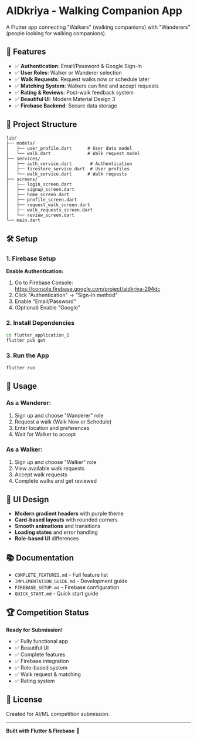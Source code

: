 # AIDkriya - Walking Companion App

A Flutter app connecting "Walkers" (walking companions) with "Wanderers" (people looking for walking companions).

## 🚀 Features

- ✅ **Authentication**: Email/Password & Google Sign-In
- ✅ **User Roles**: Walker or Wanderer selection
- ✅ **Walk Requests**: Request walks now or schedule later
- ✅ **Matching System**: Walkers can find and accept requests
- ✅ **Rating & Reviews**: Post-walk feedback system
- ✅ **Beautiful UI**: Modern Material Design 3
- ✅ **Firebase Backend**: Secure data storage

## 📁 Project Structure

```
lib/
├── models/
│   ├── user_profile.dart      # User data model
│   └── walk.dart              # Walk request model
├── services/
│   ├── auth_service.dart       # Authentication
│   ├── firestore_service.dart  # User profiles
│   └── walk_service.dart      # Walk requests
├── screens/
│   ├── login_screen.dart
│   ├── signup_screen.dart
│   ├── home_screen.dart
│   ├── profile_screen.dart
│   ├── request_walk_screen.dart
│   ├── walk_requests_screen.dart
│   └── review_screen.dart
└── main.dart
```

## 🛠️ Setup

### 1. Firebase Setup

**Enable Authentication:**
1. Go to Firebase Console: https://console.firebase.google.com/project/aidkriya-294dc
2. Click "Authentication" → "Sign-in method"
3. Enable "Email/Password"
4. (Optional) Enable "Google"

### 2. Install Dependencies

```bash
cd flutter_application_1
flutter pub get
```

### 3. Run the App

```bash
flutter run
```

## 📱 Usage

### As a Wanderer:
1. Sign up and choose "Wanderer" role
2. Request a walk (Walk Now or Schedule)
3. Enter location and preferences
4. Wait for Walker to accept

### As a Walker:
1. Sign up and choose "Walker" role
2. View available walk requests
3. Accept walk requests
4. Complete walks and get reviewed

## 🎨 UI Design

- **Modern gradient headers** with purple theme
- **Card-based layouts** with rounded corners
- **Smooth animations** and transitions
- **Loading states** and error handling
- **Role-based UI** differences

## 📚 Documentation

- `COMPLETE_FEATURES.md` - Full feature list
- `IMPLEMENTATION_GUIDE.md` - Development guide
- `FIREBASE_SETUP.md` - Firebase configuration
- `QUICK_START.md` - Quick start guide

## 🏆 Competition Status

**Ready for Submission!**

- ✅ Fully functional app
- ✅ Beautiful UI
- ✅ Complete features
- ✅ Firebase integration
- ✅ Role-based system
- ✅ Walk request & matching
- ✅ Rating system

## 📝 License

Created for AI/ML competition submission.

---

**Built with Flutter & Firebase** 🚀
